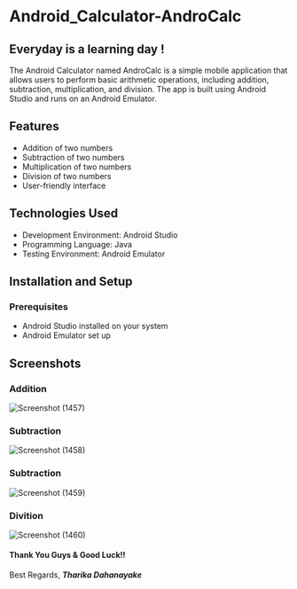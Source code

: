 # Android_Calculator-AndroCalc

## Everyday is a learning day !

The Android Calculator named AndroCalc is a simple mobile application that allows users to perform basic arithmetic operations, including addition, subtraction, multiplication, and division. 
The app is built using Android Studio and runs on an Android Emulator.

## Features

- Addition of two numbers
- Subtraction of two numbers
- Multiplication of two numbers
- Division of two numbers
- User-friendly interface

## Technologies Used

- Development Environment: Android Studio
- Programming Language: Java
- Testing Environment: Android Emulator

## Installation and Setup

### Prerequisites

- Android Studio installed on your system
- Android Emulator set up

## Screenshots

### Addition
![Screenshot (1457)](https://github.com/user-attachments/assets/50518f4e-4699-4ccb-9ed7-6333de3fcfb8)

### Subtraction
![Screenshot (1458)](https://github.com/user-attachments/assets/650000ba-ad75-4930-8c4a-232efd43b4c9)

### Subtraction
![Screenshot (1459)](https://github.com/user-attachments/assets/b503c9e4-18db-48a0-bf7d-b67aec7925de)

### Divition
![Screenshot (1460)](https://github.com/user-attachments/assets/2bf71b76-d4b5-4338-99a5-c67dc7114bad)


#### Thank You Guys & Good Luck!!

Best Regards,
**_Tharika Dahanayake_**

